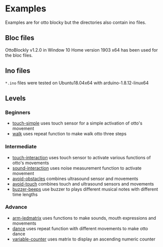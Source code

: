 # Examples
Examples are for otto blocky but the directories also contain ino files.

## Bloc files
OttoBlockly v1.2.0 in Window 10 Home version 1903 x64 has been used for the bloc files.

## Ino files 
`*.ino` files were tested on Ubuntu18.04x64 with arduino-1.8.12-linux64

## Levels
### Beginners 
* [touch-simple](touch-simple) uses touch sensor for a simple activation of otto's movement
* [walk](walk) uses repeat function to make walk otto three steps

### Intermediate 
* [touch-interaction](touch-interaction) uses touch sensor to activate various functions of otto's movements
* [sound-interaction](sound-interaction) uses noise measurement function to activate movement
* [avoid-obstacles](avoid-obstacles) combines ultrasound sensor and movements
* [avoid-touch](avoid-touch) combines touch and ultrasound sensors and movements
* [buzzer-beeps](buzzer-beeps) use buzzer to plays different musical notes with different time lengths


### Advance 
* [arm-ledmatrix](arm-ledmatrix) uses functions to make sounds, mouth expressions and movements
* [dance](dance) uses repeat function with different movements to make otto dance
* [variable-counter](variable-counter) uses matrix to display an ascending numeric counter